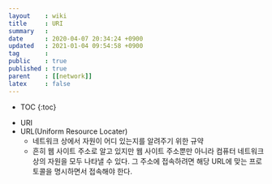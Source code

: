 ```yaml
---
layout    : wiki
title     : URI
summary   : 
date      : 2020-04-07 20:34:24 +0900
updated   : 2021-01-04 09:54:58 +0900
tag       : 
public    : true
published : true
parent    : [[network]]
latex     : false
---
```

* TOC
{:toc}

 
- URI
- URL(Uniform Resource Locater)
	- 네트워크 상에서 자원이 어디 있는지를 알려주기 위한 규약
	- 흔히 웹 사이트 주소로 알고 있지만 웹 사이트 주소뿐만 아니라 컴퓨터 네트워크 상의 자원을 모두 나타낼 수 있다. 그 주소에 접속하려면 해당 URL에 맞는 프로토콜을 명시하면서 접속해야 한다.

